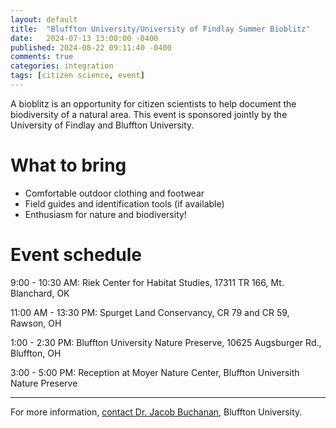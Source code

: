 ```yaml
---
layout: default
title:  "Bluffton University/University of Findlay Summer Bioblitz"
date:   2024-07-13 13:00:00 -0400
published: 2024-08-22 09:11:40 -0400
comments: true
categories: integration
tags: [citizen science, event]
---
```


A bioblitz is an opportunity for citizen scientists to help document the biodiversity of a natural area. This event is sponsored jointly by the University of Findlay and Bluffton University. 

<!--more-->

# What to bring

- Comfortable outdoor clothing and footwear
- Field guides and identification tools (if available)
- Enthusiasm for nature and biodiversity!

# Event schedule

9:00 - 10:30 AM: Riek Center for Habitat Studies, 17311 TR 166, Mt. Blanchard, OK

11:00 AM - 13:30 PM: Spurget Land Conservancy, CR 79 and CR 59, Rawson, OH

1:00 - 2:30 PM: Bluffton University Nature Preserve, 10625 Augsburger Rd., Bluffton, OH

3:00 - 5:00 PM: Reception at Moyer Nature Center, Bluffton Universith Nature Preserve

-------------

For more information, [contact Dr. Jacob Buchanan](mailto:buchananj@bluffton.edu), Bluffton University.
